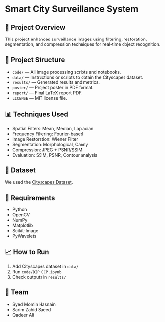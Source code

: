 # Smart City Surveillance System

## 🚀 Project Overview
This project enhances surveillance images using filtering, restoration, segmentation, and compression techniques for real-time object recognition.

## 📂 Project Structure
- `code/` — All image processing scripts and notebooks.
- `data/` — Instructions or scripts to obtain the Cityscapes dataset.
- `results/` — Generated results and metrics.
- `poster/` — Project poster in PDF format.
- `report/` — Final LaTeX report PDF.
- `LICENSE` — MIT license file.

## 📊 Techniques Used
- Spatial Filters: Mean, Median, Laplacian
- Frequency Filtering: Fourier-based
- Image Restoration: Wiener Filter
- Segmentation: Morphological, Canny
- Compression: JPEG + PSNR/SSIM
- Evaluation: SSIM, PSNR, Contour analysis

## 📁 Dataset
We used the [Cityscapes Dataset](https://www.cityscapes-dataset.com/downloads/).

## 🔧 Requirements
- Python
- OpenCV
- NumPy
- Matplotlib
- Scikit-Image
- PyWavelets

## 📈 How to Run
1. Add Cityscapes dataset in `data/`
2. Run `code/DIP CCP.ipynb`
3. Check outputs in `results/`

## 👥 Team
- Syed Momin Hasnain
- Sarim Zahid Saeed
- Qadeer Ali
